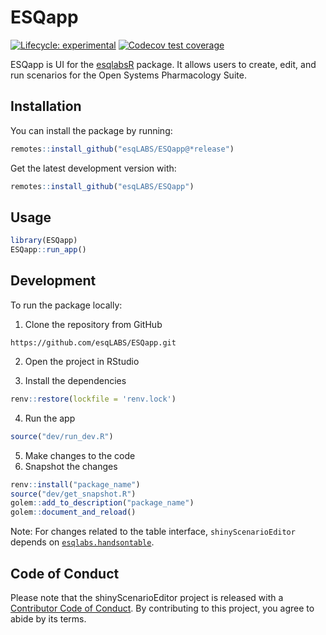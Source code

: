 
<!-- README.md is generated from README.Rmd. Please edit that file -->

# ESQapp
<!-- badges: start -->

[![Lifecycle:
experimental](https://img.shields.io/badge/lifecycle-experimental-orange.svg)](https://lifecycle.r-lib.org/articles/stages.html#experimental)
[![Codecov test
coverage](https://codecov.io/gh/esqLABS/shinyScenarioEditor/branch/main/graph/badge.svg)](https://app.codecov.io/gh/esqLABS/shinyScenarioEditor?branch=main)
<!-- badges: end -->

ESQapp is UI for the
[esqlabsR](https://github.com/esqLABS/esqlabsR) package. It allows users
to create, edit, and run scenarios for the Open Systems Pharmacology
Suite.

## Installation

You can install the package by running:

``` r
remotes::install_github("esqLABS/ESQapp@*release")
```

Get the latest development version with:

``` r
remotes::install_github("esqLABS/ESQapp")
```

## Usage

``` r
library(ESQapp)
ESQapp::run_app()
```

## Development

To run the package locally:

1.  Clone the repository from GitHub

<!-- -->

    https://github.com/esqLABS/ESQapp.git

2.  Open the project in RStudio

3.  Install the dependencies

``` r
renv::restore(lockfile = 'renv.lock')
```

4.  Run the app

``` r
source("dev/run_dev.R")
```

5.  Make changes to the code
6.  Snapshot the changes

``` r
renv::install("package_name")
source("dev/get_snapshot.R")
golem::add_to_description("package_name")
golem::document_and_reload()
```

Note: For changes related to the table interface, `shinyScenarioEditor`
depends on
[`esqlabs.handsontable`](https://github.com/esqLABS/esqlabs.handsontable).

## Code of Conduct

Please note that the shinyScenarioEditor project is released with a
[Contributor Code of
Conduct](https://contributor-covenant.org/version/2/0/CODE_OF_CONDUCT.html).
By contributing to this project, you agree to abide by its terms.
